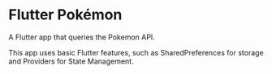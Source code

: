 # Flutter Pokémon

A Flutter app that queries the Pokemon API.

This app uses basic Flutter features, such as SharedPreferences for storage and Providers for State Management.
